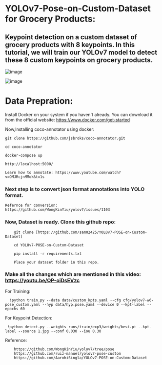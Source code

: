 # YOLOv7-Pose-on-Custom-Dataset for Grocery Products:

## Keypoint detection on a custom dataset of grocery products with 8 keypoints. In this tutorial, we will train our YOLOv7 model to detect these 8 custom keypoints on grocery products.

![image](https://user-images.githubusercontent.com/60029146/235298070-9b18bd05-64f6-4957-8c2b-f8e6faeacd13.png)

![image](https://user-images.githubusercontent.com/60029146/235298504-be7c9cdb-4368-4d13-b87d-c5d066bd08ab.png)





# Data Prepration:

Install Docker on your system if you haven't already. You can download it from the official website: https://www.docker.com/get-started

Now,Installing coco-annotator using docker:

    git clone https://github.com/jsbroks/coco-annotator.git 

    cd coco-annotator 

    docker-compose up

    http://localhost:5000/

    Learn how to annotate: https://www.youtube.com/watch?v=OMJRcjnMMok&t=1s  


### Next step is to convert json format annotations into YOLO format. 

    Refernce for conversion:  https://github.com/WongKinYiu/yolov7/issues/1103
    

### Now, Dataset is ready. Clone this github repo: 

        git clone [https://github.com/sam02425/YOLOv7-POSE-on-Custom-Dataset]

        cd YOLOv7-POSE-on-Custom-Dataset

        pip install -r requirements.txt
        
        Place your dataset folder in this repo.
        
### Make all the changes which are mentioned in this video: https://youtu.be/OP-oiDsEVzc
        
For Training: 

      !python train.py --data data/custom_kpts.yaml --cfg cfg/yolov7-w6-pose_custom.yaml --hyp data/hyp.pose.yaml --device 0 --kpt-label --epochs 60
            
For Keypoint Detection: 

     !python detect.py --weights runs/train/exp3/weights/best.pt --kpt-label --source 1.jpg --conf 0.030 --iou 0.30



Reference: 

        https://github.com/WongKinYiu/yolov7/tree/pose
        https://github.com/ruiz-manuel/yolov7-pose-custom   
        https://github.com/AarohiSingla/YOLOv7-POSE-on-Custom-Dataset
